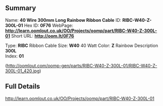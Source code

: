 

 ## Summary
Name: __40 Wire 300mm Long Rainbow Ribbon Cable__
ID: __RIBC-W40-Z-300L-01__
Hex ID: __0F76__
WebPage: __http://learn.oomlout.co.uk/OO/Projects/oomp/part/RIBC-W40-Z-300L-01__
Short URL: __http://oom.lt/0F76__

Type: __RIBC__ Ribbon Cable 
Size: __W40__ 40 Watt 
Color: __Z__ Rainbow 
Description __300L__  
Index: __01__


(http://oomlout.com/oomp-gen/parts/RIBC-W40-Z-300L-01/RIBC-W40-Z-300L-01_420.jpg)


 ## Full Details
 http://learn.oomlout.co.uk/OO/Projects/oomp/part/RIBC-W40-Z-300L-01














